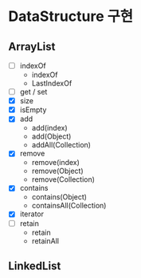 # DataStructure 구현

## ArrayList
- [ ] indexOf
    * indexOf
    * LastIndexOf
- [ ] get / set
- [X] size
- [X] isEmpty
- [X] add
    * add(index)
    * add(Object)
    * addAll(Collection)
- [X] remove
    * remove(index)
    * remove(Object)
    * remove(Collection)
- [X] contains
    * contains(Object)
    * containsAll(Collection)
- [X] iterator
- [ ] retain
    * retain
    * retainAll

## LinkedList
